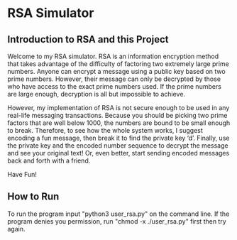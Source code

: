 # RSA Simulator 

## Introduction to RSA and this Project

Welcome to my RSA simulator. RSA is an information encryption method that takes advantage of the difficulty of factoring two extremely large prime numbers. Anyone can encrypt a message using a public key based on two prime numbers. However, their message can only be decrypted by those who have access to the exact prime numbers used. If the prime numbers are large enough, decryption is all but impossible to achieve. 

However, my implementation of RSA is not secure enough to be used in any real-life messaging transactions. Because you should be picking two prime factors that are well below 1000, the numbers are bound to be small enough to break. Therefore, to see how the whole system works, I suggest encoding a fun message, then break it to find the private key ‘d’. Finally, use the private key and the encoded number sequence to decrypt the message and see your original text! Or, even better, start sending encoded messages back and forth with a friend. 

Have Fun! 

## How to Run 

To run the program input "python3 user_rsa.py" on the command line. If the program denies you permission, run "chmod -x ./user_rsa.py" first then try again. 
